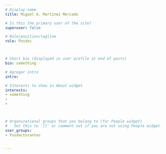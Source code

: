 ```yaml
---
# Display name
title: Miguel A. Martinez Mercado

# Is this the primary user of the site?
superuser: false

# Role/position/tagline
role: Posdoc



# Short bio (displayed in user profile at end of posts)
bio: something

# Agregar intro
intro: 

# Interests to show in About widget
interests: 
- something
- 
- 



# Organizational groups that you belong to (for People widget)
#   Set this to `[]` or comment out if you are not using People widget.
user_groups:
- Posdoctorantes


---
```


